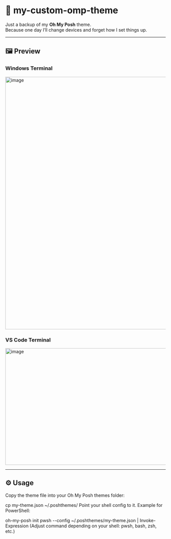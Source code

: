 # 🎨 my-custom-omp-theme

Just a backup of my **Oh My Posh** theme.  
Because one day I’ll change devices and forget how I set things up.  

---

## 🖼 Preview

### Windows Terminal
<img width="1479" height="794" alt="image" src="https://github.com/user-attachments/assets/2136ad0c-fd33-4db0-9df6-a7206ba194ed" />

### VS Code Terminal
<img width="728" height="367" alt="image" src="https://github.com/user-attachments/assets/f0b6bb31-904c-4c93-a1cc-a753512bab82" />

---

## ⚙️ Usage

Copy the theme file into your Oh My Posh themes folder:

cp my-theme.json ~/.poshthemes/
Point your shell config to it. Example for PowerShell:

oh-my-posh init pwsh --config ~/.poshthemes/my-theme.json | Invoke-Expression
(Adjust command depending on your shell: pwsh, bash, zsh, etc.)
